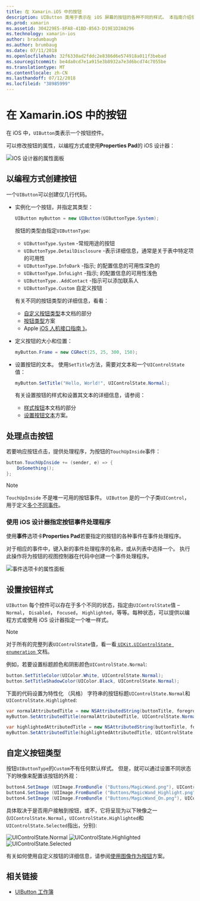 ```yaml
---
title: 在 Xamarin.iOS 中的按钮
description: UIButton 类用于表示在 iOS 屏幕的按钮的各种不同的样式。 本指南介绍使用按钮在 iOS 中的不同选项。
ms.prod: xamarin
ms.assetid: 304229E5-8FA8-41BD-8563-D19E1D2A0296
ms.technology: xamarin-ios
author: bradumbaugh
ms.author: brumbaug
ms.date: 07/11/2018
ms.openlocfilehash: 32f6330ad2fddc2e8386d6e574918a011f3bebad
ms.sourcegitcommit: be4da0cd7e1a915e3b8932a7e3d6bcd74c7055be
ms.translationtype: MT
ms.contentlocale: zh-CN
ms.lasthandoff: 07/12/2018
ms.locfileid: "38985999"
---
```

# <a name="buttons-in-xamarinios"></a>在 Xamarin.iOS 中的按钮

在 iOS 中，`UIButton`类表示一个按钮控件。

可以修改按钮的属性，以编程方式或使用**Properties Pad**的 iOS 设计器：

![IOS 设计器的属性面板](buttons-images/properties.png "iOS 设计器的 Properties Pad")

## <a name="creating-a-button-programmatically"></a>以编程方式创建按钮

一个`UIButton`可以创建仅几行代码。

- 实例化一个按钮，并指定其类型：

  ```csharp
  UIButton myButton = new UIButton(UIButtonType.System);
  ```

  按钮的类型由指定`UIButtonType`:

  - `UIButtonType.System` -常规用途的按钮
  - `UIButtonType.DetailDisclosure` -表示详细信息，通常是关于表中特定项的可用性
  - `UIButtonType.InfoDark` -指示; 的配置信息的可用性深色的
  - `UIButtonType.InfoLight` -指示; 的配置信息的可用性浅色
  - `UIButtonType..AddContact` -指示可以添加联系人
  - `UIButtonType.Custom` 自定义按钮

  有关不同的按钮类型的详细信息，看看：
  
  - [自定义按钮类型](#custom-button-types)本文档的部分
  - [按钮类型](https://github.com/xamarin/recipes/tree/master/Recipes/ios/standard_controls/buttons/create_different_types_of_buttons)方案
  - Apple [iOS 人机接口指南 》](https://developer.apple.com/design/human-interface-guidelines/ios/controls/buttons/)。

- 定义按钮的大小和位置：

  ```csharp
  myButton.Frame = new CGRect(25, 25, 300, 150);
  ```

- 设置按钮的文本。 使用`SetTitle`方法，需要对文本和一个`UIControlState`值：

  ```csharp
  myButton.SetTitle("Hello, World!", UIControlState.Normal);
  ```

  有关设置按钮的样式和设置其文本的详细信息，请参阅：

  - [样式按钮](#styling-a-button)本文档的部分
  - [设置按钮文本](https://github.com/xamarin/recipes/tree/master/Recipes/ios/standard_controls/buttons/set_button_text)方案。

## <a name="handling-a-button-tap"></a>处理点击按钮

若要响应按钮点击，提供处理程序，为按钮的`TouchUpInside`事件：

```csharp
button.TouchUpInside += (sender, e) => {
    DoSomething();
};
```

> [!NOTE]
> `TouchUpInside` 不是唯一可用的按钮事件。 `UIButton` 是的一个子类`UIControl`，用于定义[多个不同事件](https://developer.xamarin.com/api/type/UIKit.UIControlEvent/)。

### <a name="using-the-ios-designer-to-specify-button-event-handlers"></a>使用 iOS 设计器指定按钮事件处理程序

使用**事件**选项卡**Properties Pad**若要指定的按钮的各种事件在事件处理程序。

对于相应的事件中，键入新的事件处理程序的名称，或从列表中选择一个。 执行此操作将为按钮的视图控制器在代码中创建一个事件处理程序。

![事件选项卡的属性面板](buttons-images/image1.png "事件选项卡的属性面板")

## <a name="styling-a-button"></a>设置按钮样式

`UIButton` 每个控件可以存在于多个不同的状态，指定由`UIControlState`值 – `Normal`， `Disabled`， `Focused`， `Highlighted`，等等。每种状态，可以提供以编程方式或使用 iOS 设计器指定一个唯一样式。

> [!NOTE]
> 对于所有的完整列表`UIControlState`值，看一看[ `UIKit.UIControlState enumeration` ](https://developer.xamarin.com/api/type/UIKit.UIControlState/)文档。

例如，若要设置标题颜色和阴影颜色`UIControlState.Normal`:

```csharp
button.SetTitleColor(UIColor.White, UIControlState.Normal);
button.SetTitleShadowColor(UIColor.Black, UIControlState.Normal);
```

下面的代码设置为特性化 （风格） 字符串的按钮标题`UIControlState.Normal`和`UIControlState.Highlighted`:

```csharp
var normalAttributedTitle = new NSAttributedString(buttonTitle, foregroundColor: UIColor.Blue, strikethroughStyle: NSUnderlineStyle.Single);
myButton.SetAttributedTitle(normalAttributedTitle, UIControlState.Normal);

var highlightedAttributedTitle = new NSAttributedString(buttonTitle, foregroundColor: UIColor.Green, strikethroughStyle: NSUnderlineStyle.Thick);
myButton.SetAttributedTitle(highlightedAttributedTitle, UIControlState.Highlighted);
```

## <a name="custom-button-types"></a>自定义按钮类型

按钮`UIButtonType`的`Custom`不有任何默认样式。 但是，就可以通过设置不同状态下的映像来配置该按钮的外观：

```csharp
button4.SetImage (UIImage.FromBundle ("Buttons/MagicWand.png"), UIControlState.Normal);
button4.SetImage (UIImage.FromBundle ("Buttons/MagicWand_Highlight.png"), UIControlState.Highlighted);
button4.SetImage (UIImage.FromBundle ("Buttons/MagicWand_On.png"), UIControlState.Selected);
```

具体取决于是否用户接触到按钮，或不，它将呈现为以下映像之一 (`UIControlState.Normal`，`UIControlState.Highlighted`和`UIControlState.Selected`指出，分别):

![UIControlState.Normal](buttons-images/image22.png "UIControlState.Normal")
![UIControlState.Highlighted](buttons-images/image23.png "UIControlState.Highlighted") 
![UIControlState.Selected](buttons-images/image24.png "UIControlState.Selected")

有关如何使用自定义按钮的详细信息，请参阅[使用图像作为按钮](https://github.com/xamarin/recipes/tree/master/Recipes/ios/standard_controls/buttons/use_an_image_for_a_button)方案。

## <a name="related-links"></a>相关链接

- [UIButton 工作簿](https://developer.xamarin.com/workbooks/ios/user-interface/UIbutton/uibutton.workbook)
